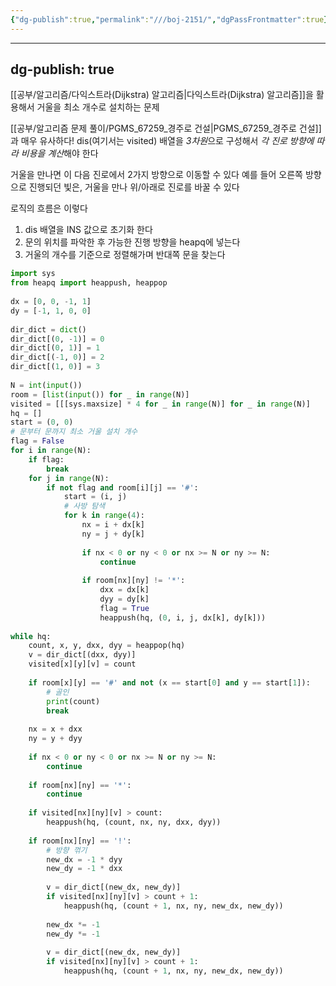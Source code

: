 ```yaml
---
{"dg-publish":true,"permalink":"///boj-2151/","dgPassFrontmatter":true}
---
```



---
dg-publish: true
---
[[공부/알고리즘/다익스트라(Dijkstra) 알고리즘\|다익스트라(Dijkstra) 알고리즘]]을 활용해서 거울을 최소 개수로 설치하는 문제

[[공부/알고리즘 문제 풀이/PGMS_67259_경주로 건설\|PGMS_67259_경주로 건설]]과 매우 유사하다!
dis(여기서는 visited) 배열을 *3차원*으로 구성해서 *각 진로 방향에 따라 비용을 계산*해야 한다

거울을 만나면 이 다음 진로에서 2가지 방향으로 이동할 수 있다
예를 들어 오른쪽 방향으로 진행되던 빛은, 거울을 만나 위/아래로 진로를 바꿀 수 있다

로직의 흐름은 이렇다

1) dis 배열을 INS 값으로 초기화 한다
2) 문의 위치를 파악한 후 가능한 진행 방향을 heapq에 넣는다
3) 거울의 개수를 기준으로 정렬해가며 반대쪽 문을 찾는다

```python
import sys  
from heapq import heappush, heappop  
  
dx = [0, 0, -1, 1]  
dy = [-1, 1, 0, 0]  
  
dir_dict = dict()  
dir_dict[(0, -1)] = 0  
dir_dict[(0, 1)] = 1  
dir_dict[(-1, 0)] = 2  
dir_dict[(1, 0)] = 3  
  
N = int(input())  
room = [list(input()) for _ in range(N)]  
visited = [[[sys.maxsize] * 4 for _ in range(N)] for _ in range(N)]  
hq = []  
start = (0, 0)  
# 문부터 문까지 최소 거울 설치 개수  
flag = False  
for i in range(N):  
    if flag:  
        break  
    for j in range(N):  
        if not flag and room[i][j] == '#':  
            start = (i, j)  
            # 사방 탐색  
            for k in range(4):  
                nx = i + dx[k]  
                ny = j + dy[k]  
  
                if nx < 0 or ny < 0 or nx >= N or ny >= N:  
                    continue  
  
                if room[nx][ny] != '*':  
                    dxx = dx[k]  
                    dyy = dy[k]  
                    flag = True  
                    heappush(hq, (0, i, j, dx[k], dy[k]))  
  
while hq:  
    count, x, y, dxx, dyy = heappop(hq)  
    v = dir_dict[(dxx, dyy)]  
    visited[x][y][v] = count  
  
    if room[x][y] == '#' and not (x == start[0] and y == start[1]):  
        # 골인  
        print(count)  
        break  
  
    nx = x + dxx  
    ny = y + dyy  
  
    if nx < 0 or ny < 0 or nx >= N or ny >= N:  
        continue  
  
    if room[nx][ny] == '*':  
        continue  
  
    if visited[nx][ny][v] > count:  
        heappush(hq, (count, nx, ny, dxx, dyy))  
  
    if room[nx][ny] == '!':  
        # 방향 꺾기  
        new_dx = -1 * dyy  
        new_dy = -1 * dxx  
  
        v = dir_dict[(new_dx, new_dy)]  
        if visited[nx][ny][v] > count + 1:  
            heappush(hq, (count + 1, nx, ny, new_dx, new_dy))  
  
        new_dx *= -1  
        new_dy *= -1  
  
        v = dir_dict[(new_dx, new_dy)]  
        if visited[nx][ny][v] > count + 1:  
            heappush(hq, (count + 1, nx, ny, new_dx, new_dy))
```